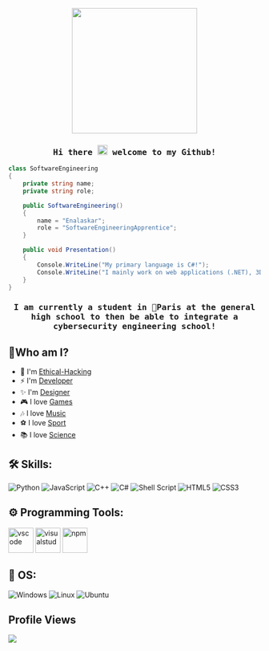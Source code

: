 <p align="center">
  <img width="250" src="https://media.discordapp.net/attachments/951116200719552562/1084958580903510196/welcome-images-server.gif">
</p>
<h3 align="center"><samp> Hi there <img src="https://user-images.githubusercontent.com/42378118/110234147-e3259600-7f4e-11eb-95be-0c4047144dea.gif" width="20" height="20">  welcome to my Github!</samp></h3>

```cs
class SoftwareEngineering
{
    private string name;
    private string role;

    public SoftwareEngineering()
    {
        name = "Enalaskar";
        role = "SoftwareEngineeringApprentice";
    }

    public void Presentation()
    {
        Console.WriteLine("My primary language is C#!");
        Console.WriteLine("I mainly work on web applications (.NET), 3D video games (Unity & C#), etc..");
    }
}
```
<h3 align="center"><samp>I am currently a student in 🗼Paris at the general high school to then be able to integrate a cybersecurity engineering school!</samp></h3>

## 📌Who am I?

- 🎯 I'm [Ethical-Hacking](https://fr.wikipedia.org/wiki/Hacking_%C3%A9thique)
- ⚡ I'm [Developer](https://github.com/Enalaskar)
- ✨ I'm [Designer](https://www.adobe.com/)
- 🎮 I love [Games](https://www.callofduty.com/)
- 🎶 I love [Music](https://www.youtube.com/watch?v=tjsdhCT61O4&list=RDtjsdhCT61O4&start_radio=1)
- ⚽ I love [Sport](https://www.basic-fit.com/)
- 📚 I love [Science](https://www.youtube.com/watch?v=E5LvA8FHBxs)

## 🛠️ Skills:

![Python](https://img.shields.io/badge/Python-%231572B6.svg?style=for-the-badge&logo=Python&logoColor=white)
![JavaScript](https://img.shields.io/badge/javascript-%23323330.svg?style=for-the-badge&logo=javascript&logoColor=%23F7DF1E)
![C++](https://img.shields.io/badge/c++-%2300599C.svg?style=for-the-badge&logo=c%2B%2B&logoColor=white)
![C#](https://img.shields.io/badge/c%23-%23239120.svg?style=for-the-badge&logo=c-sharp&logoColor=white)
![Shell Script](https://img.shields.io/badge/shell_script-%23121011.svg?style=for-the-badge&logo=gnu-bash&logoColor=white)
![HTML5](https://img.shields.io/badge/html5-%23E34F26.svg?style=for-the-badge&logo=html5&logoColor=white)
![CSS3](https://img.shields.io/badge/css3-%231572B6.svg?style=for-the-badge&logo=css3&logoColor=white)

## ⚙️ Programming Tools:

  [<img alt="vscode" width="50px" src="https://i.imgur.com/A9ytwO6.png"/>](https://code.visualstudio.com/)
  [<img alt="visualstud" width="50px" src="https://upload.wikimedia.org/wikipedia/commons/thumb/5/59/Visual_Studio_Icon_2019.svg/2060px-Visual_Studio_Icon_2019.svg.png"/>](https://visualstudio.microsoft.com/)
  [<img alt="npm" width="50px" src="https://upload.wikimedia.org/wikipedia/commons/thumb/d/db/Npm-logo.svg/2560px-Npm-logo.svg.png"/>](https://www.npmjs.com/)

## 🔧 OS:
 ![Windows](https://img.shields.io/badge/Windows-0078D6?style=for-the-badge&logo=windows&logoColor=white)
 ![Linux](https://img.shields.io/badge/Linux-FCC624?style=for-the-badge&logo=linux&logoColor=black)
 ![Ubuntu](https://img.shields.io/badge/Ubuntu-E95420?style=for-the-badge&logo=ubuntu&logoColor=white)
    
 ## Profile Views
 
<a href="https://github.com/Enalaskar?tab=repositories">
    <img src="https://komarev.com/ghpvc/?username=Enalaskar&style=for-the-badge">
</a>
